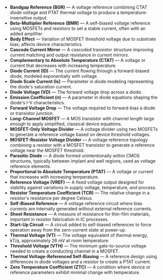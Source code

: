 - **Bandgap Reference (BGR)** — A voltage reference combining CTAT diode voltage and PTAT thermal voltage to produce a temperature-insensitive output.
- **Beta-Multiplier Reference (BMR)** — A self-biased voltage reference using MOSFETs and resistors to set a stable current, often with an added amplifier.
- **Body Effect** — Variation of MOSFET threshold voltage due to substrate bias; affects device characteristics.
- **Cascode Current Mirror** — A cascoded transistor structure improving current matching and output resistance in current mirrors.
- **Complementary to Absolute Temperature (CTAT)** — A voltage or current that decreases with increasing temperature.
- **Diode Current (ID)** — The current flowing through a forward-biased diode, modeled exponentially with voltage.
- **Diode Scale Current (Is)** — Parameter in diode modeling representing the diode's saturation current.
- **Diode Voltage (VD)** — The forward voltage drop across a diode.
- **Emission Coefficient (n)** — A parameter in diode equations shaping the diode's I-V characteristics.
- **Forward Voltage Drop** — The voltage required to forward-bias a diode or transistor junction.
- **Long-Channel MOSFET** — A MOS transistor with channel length large enough to apply simplified, classical device equations.
- **MOSFET-Only Voltage Divider** — A voltage divider using two MOSFETs to generate a reference voltage based on device threshold voltages.
- **MOSFET-Resistor Voltage Divider** — A voltage reference topology combining a resistor with a MOSFET transistor to generate a reference voltage near the MOSFET threshold.
- **Parasitic Diode** — A diode formed unintentionally within CMOS structures, typically between implant and well regions, used as voltage reference elements.
- **Proportional to Absolute Temperature (PTAT)** — A voltage or current that increases with increasing temperature.
- **Reference Voltage (VREF)** — A fixed voltage output designed for stability against variations in supply voltage, temperature, and process.
- **Resistor Temperature Coefficient (TCR)** — The relative change in a resistor's resistance per degree Celsius.
- **Self-Biased Reference** — A voltage reference circuit where bias currents are internally generated without external reference currents.
- **Sheet Resistance** — A measure of resistance for thin-film materials, important in resistor fabrication in IC processes.
- **Start-Up Circuit** — A circuit added to self-biased references to force operation away from the zero-current state at power-up.
- **Thermal Voltage (VT)** — The voltage equivalent of thermal energy, kT/q, approximately 26 mV at room temperature.
- **Threshold Voltage (VTH)** — The minimum gate-to-source voltage needed to create a conducting channel in a MOSFET.
- **Thermal Voltage-Referenced Self-Biasing** — A reference design using differences in diode voltages and a resistor to create a PTAT current.
- **Zero Temperature Coefficient (ZTC)** — A condition where device or reference parameters exhibit minimal change with temperature.
